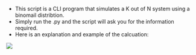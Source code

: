 - This script is a CLI program that simulates a K out of N system using a binomail distribtion.
- Simply run the .py and the script will ask you for the information required.
- Here is an explanation and example of the calcuation:
<img src="images/binomial example.png">
